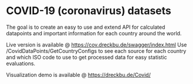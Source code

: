 # COVID-19 (coronavirus) datasets
The goal is to create an easy to use and extend API for calculated datapoints and important information for each country around the world.

Live version is available @ https://cov.dreckbu.de/swagger/index.html
Use /CovidDataPoints/GetCountryConfigs to see each source for each country and which ISO code to use to get processed data for easy statistic evaluations.

Visualization demo is available @ https://dreckbu.de/Covid/
